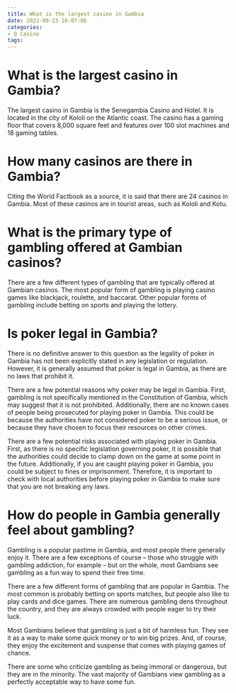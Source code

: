 ```yaml
---
title: What is the largest casino in Gambia
date: 2022-09-23 16:07:06
categories:
- Q Casino
tags:
---
```



#  What is the largest casino in Gambia?

The largest casino in Gambia is the Senegambia Casino and Hotel. It is located in the city of Kololi on the Atlantic coast. The casino has a gaming floor that covers 8,000 square feet and features over 100 slot machines and 18 gaming tables.

#  How many casinos are there in Gambia?

Citing the World Factbook as a source, it is said that there are 24 casinos in Gambia. Most of these casinos are in tourist areas, such as Kololi and Kotu.

#  What is the primary type of gambling offered at Gambian casinos?

There are a few different types of gambling that are typically offered at Gambian casinos. The most popular form of gambling is playing casino games like blackjack, roulette, and baccarat. Other popular forms of gambling include betting on sports and playing the lottery.

#  Is poker legal in Gambia?

There is no definitive answer to this question as the legality of poker in Gambia has not been explicitly stated in any legislation or regulation. However, it is generally assumed that poker is legal in Gambia, as there are no laws that prohibit it.

There are a few potential reasons why poker may be legal in Gambia. First, gambling is not specifically mentioned in the Constitution of Gambia, which may suggest that it is not prohibited. Additionally, there are no known cases of people being prosecuted for playing poker in Gambia. This could be because the authorities have not considered poker to be a serious issue, or because they have chosen to focus their resources on other crimes.

There are a few potential risks associated with playing poker in Gambia. First, as there is no specific legislation governing poker, it is possible that the authorities could decide to clamp down on the game at some point in the future. Additionally, if you are caught playing poker in Gambia, you could be subject to fines or imprisonment. Therefore, it is important to check with local authorities before playing poker in Gambia to make sure that you are not breaking any laws.

#  How do people in Gambia generally feel about gambling?

Gambling is a popular pastime in Gambia, and most people there generally enjoy it. There are a few exceptions of course – those who struggle with gambling addiction, for example – but on the whole, most Gambians see gambling as a fun way to spend their free time.

There are a few different forms of gambling that are popular in Gambia. The most common is probably betting on sports matches, but people also like to play cards and dice games. There are numerous gambling dens throughout the country, and they are always crowded with people eager to try their luck.

Most Gambians believe that gambling is just a bit of harmless fun. They see it as a way to make some quick money or to win big prizes. And, of course, they enjoy the excitement and suspense that comes with playing games of chance.

There are some who criticize gambling as being immoral or dangerous, but they are in the minority. The vast majority of Gambians view gambling as a perfectly acceptable way to have some fun.